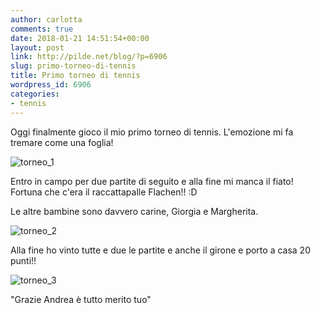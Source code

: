 ```yaml
---
author: carlotta
comments: true
date: 2018-01-21 14:51:54+00:00
layout: post
link: http://pilde.net/blog/?p=6906
slug: primo-torneo-di-tennis
title: Primo torneo di tennis
wordpress_id: 6906
categories:
- tennis
---
```


Oggi finalmente gioco il mio primo torneo di tennis. L'emozione mi fa tremare come una foglia!

![torneo_1]({{baseurl}}/uploads/2018/02/torneo_1.jpg)




Entro in campo per due partite di seguito e alla fine mi manca il fiato! Fortuna che c'era il raccattapalle Flachen!! :D

Le altre bambine sono davvero carine, Giorgia e Margherita.

![torneo_2]({{baseurl}}/uploads/2018/02/torneo_2.jpg)


Alla fine ho vinto tutte e due le partite e anche il girone e porto a casa 20 punti!!

![torneo_3]({{baseurl}}/uploads/2018/02/torneo_3.jpg)




"Grazie Andrea è tutto merito tuo"
